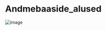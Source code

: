 # Andmebaaside_alused 
![image](https://github.com/AnderSinisalu/Andmebaaside_alused/assets/119687643/545343a2-eb48-4462-8faa-4dc1978f4132)
